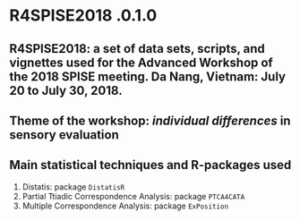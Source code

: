 # R4SPISE2018 .0.1.0

## R4SPISE2018: a set of data sets, scripts, and vignettes used for the Advanced Workshop of the 2018 SPISE meeting. Da Nang, Vietnam: July 20 to July 30, 2018. 

## Theme of the workshop: *individual differences* in sensory evaluation

## Main statistical techniques  and R-packages used

1. Distatis: package `DistatisR`
2. Partial Ttiadic Correspondence Analysis: package `PTCA4CATA`
3.  Multiple Correspondence Analysis: package `ExPosition`
